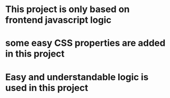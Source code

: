 # This project is only based on frontend javascript logic 
# some easy CSS properties are added in this project
# Easy and understandable logic is used in this project
